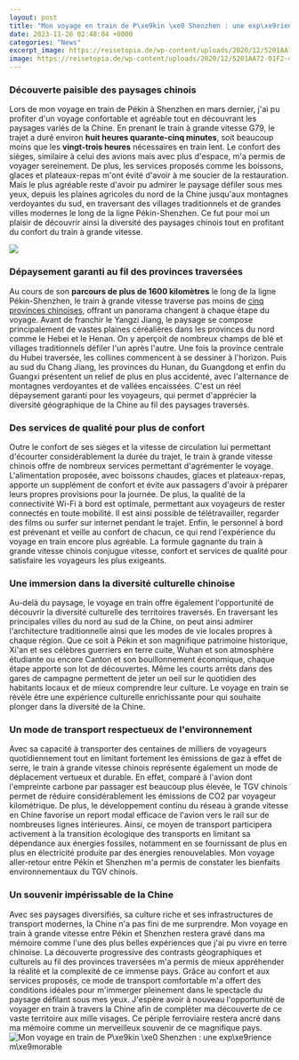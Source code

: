 ```yaml
---
layout: post
title: "Mon voyage en train de P\xe9kin \xe0 Shenzhen : une exp\xe9rience m\xe9morable"
date: 2023-11-26 02:48:04 +0000
categories: "News"
excerpt_image: https://reisetopia.de/wp-content/uploads/2020/12/5201AA72-01F2-4D7F-802E-8F2F04DDB5F3-1024x678-1024x576.jpeg
image: https://reisetopia.de/wp-content/uploads/2020/12/5201AA72-01F2-4D7F-802E-8F2F04DDB5F3-1024x678-1024x576.jpeg
---
```


### Découverte paisible des paysages chinois
Lors de mon voyage en train de Pékin à Shenzhen en mars dernier, j'ai pu profiter d'un voyage confortable et agréable tout en découvrant les paysages variés de la Chine. En prenant le train à grande vitesse G79, le trajet a duré environ **huit heures quarante-cinq minutes**, soit beaucoup moins que les **vingt-trois heures** nécessaires en train lent. Le confort des sièges, similaire à celui des avions mais avec plus d'espace, m'a permis de voyager sereinement. 
De plus, les services proposés comme les boissons, glaces et plateaux-repas m'ont évité d'avoir à me soucier de la restauration. Mais le plus agréable reste d'avoir pu admirer le paysage défiler sous mes yeux, depuis les plaines agricoles du nord de la Chine jusqu'aux montagnes verdoyantes du sud, en traversant des villages traditionnels et de grandes villes modernes le long de la ligne Pékin-Shenzhen. Ce fut pour moi un plaisir de découvrir ainsi la diversité des paysages chinois tout en profitant du confort du train à grande vitesse.

![](https://c8.alamy.com/compfr/2jpmdy0/shenzhen-chine-19-aout-2022-la-grande-roue-de-shenzhen-bay-area-light-est-representee-au-dessus-d-un-grand-batiment-a-shenzhen-province-de-guangdong-chine-19-aout-2022-la-grande-roue-est-situee-a-l-extremite-est-du-projet-happy-harbour-il-s-agit-de-la-premiere-grande-roue-de-la-cage-de-fer-importee-rotative-d-une-journee-en-chine-et-de-la-plus-haute-grande-roue-de-shenzhen-photo-de-cfoto-sipa-usa-2jpmdy0.jpg)
### Dépaysement garanti au fil des provinces traversées
Au cours de son **parcours de plus de 1600 kilomètres** le long de la ligne Pékin-Shenzhen, le train à grande vitesse traverse pas moins de [cinq provinces chinoises](https://logurl.github.io/contact/), offrant un panorama changent à chaque étape du voyage. Avant de franchir le Yangzi Jiang, le paysage se compose principalement de vastes plaines céréalières dans les provinces du nord comme le Hebei et le Henan. On y aperçoit de nombreux champs de blé et villages traditionnels défiler l'un après l'autre. 
Une fois la province centrale du Hubei traversée, les collines commencent à se dessiner à l'horizon. Puis au sud du Chang Jiang, les provinces du Hunan, du Guangdong et enfin du Guangxi présentent un relief de plus en plus accidenté, avec l'alternance de montagnes verdoyantes et de vallées encaissées. C'est un réel dépaysement garanti pour les voyageurs, qui permet d'apprécier la diversité géographique de la Chine au fil des paysages traversés.
### Des services de qualité pour plus de confort
Outre le confort de ses sièges et la vitesse de circulation lui permettant d'écourter considérablement la durée du trajet, le train à grande vitesse chinois offre de nombreux services permettant d'agrémenter le voyage. L'alimentation proposée, avec boissons chaudes, glaces et plateaux-repas, apporte un supplément de confort et évite aux passagers d'avoir à préparer leurs propres provisions pour la journée. 
De plus, la qualité de la connectivité Wi-Fi à bord est optimale, permettant aux voyageurs de rester connectés en toute mobilité. Il est ainsi possible de télétravailler, regarder des films ou surfer sur internet pendant le trajet. Enfin, le personnel à bord est prévenant et veille au confort de chacun, ce qui rend l'expérience du voyage en train encore plus agréable. La formule gagnante du train à grande vitesse chinois conjugue vitesse, confort et services de qualité pour satisfaire les voyageurs les plus exigeants.
### Une immersion dans la diversité culturelle chinoise
Au-delà du paysage, le voyage en train offre également l'opportunité de découvrir la diversité culturelle des territoires traversés. En traversant les principales villes du nord au sud de la Chine, on peut ainsi admirer l'architecture traditionnelle ainsi que les modes de vie locales propres à chaque région. 
Que ce soit à Pékin et son magnifique patrimoine historique, Xi'an et ses célèbres guerriers en terre cuite, Wuhan et son atmosphère étudiante ou encore Canton et son bouillonnement économique, chaque étape apporte son lot de découvertes. Même les courts arrêts dans des gares de campagne permettent de jeter un oeil sur le quotidien des habitants locaux et de mieux comprendre leur culture. Le voyage en train se révèle être une expérience culturelle enrichissante pour qui souhaite plonger dans la diversité de la Chine.
### Un mode de transport respectueux de l'environnement 
Avec sa capacité à transporter des centaines de milliers de voyageurs quotidiennement tout en limitant fortement les émissions de gaz à effet de serre, le train à grande vitesse chinois représente également un mode de déplacement vertueux et durable. En effet, comparé à l'avion dont l'empreinte carbone par passager est beaucoup plus élevée, le TGV chinois permet de réduire considérablement les émissions de CO2 par voyageur kilométrique. 
De plus, le développement continu du réseau à grande vitesse en Chine favorise un report modal efficace de l'avion vers le rail sur de nombreuses lignes intérieures. Ainsi, ce moyen de transport participera activement à la transition écologique des transports en limitant sa dépendance aux énergies fossiles, notamment en se fournissant de plus en plus en électricité produite par des énergies renouvelables. Mon voyage aller-retour entre Pékin et Shenzhen m'a permis de constater les bienfaits environnementaux du TGV chinois.
### Un souvenir impérissable de la Chine
Avec ses paysages diversifiés, sa culture riche et ses infrastructures de transport modernes, la Chine n'a pas fini de me surprendre. Mon voyage en train à grande vitesse entre Pékin et Shenzhen restera gravé dans ma mémoire comme l'une des plus belles expériences que j'ai pu vivre en terre chinoise. La découverte progressive des contrasts géographiques et culturels au fil des provinces traversées m'a permis de mieux appréhender la réalité et la complexité de ce immense pays. 
Grâce au confort et aux services proposés, ce mode de transport comfortable m'a offert des conditions idéales pour m'immerger pleinement dans le spectacle du paysage défilant sous mes yeux. J'espère avoir à nouveau l'opportunité de voyager en train à travers la Chine afin de compléter ma découverte de ce vaste territoire aux mille visages. Ce périple ferroviaire restera ancré dans ma mémoire comme un merveilleux souvenir de ce magnifique pays.
![Mon voyage en train de P\xe9kin \xe0 Shenzhen : une exp\xe9rience m\xe9morable](https://reisetopia.de/wp-content/uploads/2020/12/5201AA72-01F2-4D7F-802E-8F2F04DDB5F3-1024x678-1024x576.jpeg)